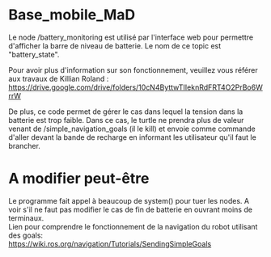 # Base_mobile_MaD

Le node /battery_monitoring est utilisé par l'interface web pour permettre d'afficher la barre de niveau de batterie. Le nom de ce topic est "battery_state".

Pour avoir plus d'information sur son fonctionnement, veuillez vous référer aux travaux de Killian Roland :
https://drive.google.com/drive/folders/10cN4ByttwTIIeknRdFRT4O2PrBo6WrrW

De plus, ce code permet de gérer le cas dans lequel la tension dans la batterie est trop faible. Dans ce cas, le turtle ne prendra plus de valeur venant de /simple_navigation_goals (il le kill) et envoie comme commande d'aller devant la bande de recharge en informant les utilisateur qu'il faut le brancher.

# A modifier peut-être
 Le programme fait appel à beaucoup de system() pour tuer les nodes. A voir s'il ne faut pas modifier le cas de fin de batterie en ouvrant moins de terminaux.  
Lien pour comprendre le fonctionnement de la navigation du robot utilisant des goals:  
https://wiki.ros.org/navigation/Tutorials/SendingSimpleGoals

